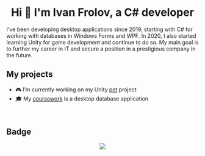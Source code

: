 <h1 align='center'>Hi 👋 I'm Ivan Frolov, a C# developer</h1>


I've been developing desktop applications since 2019, starting with C# for working with databases in Windows Forms and WPF. In 2020, I also started learning Unity for game development and continue to do so. My main goal is to further my career in IT and secure a position in a prestigious company in the future.
</br>

## My projects

-  🎮 I’m currently working on my Unity [pet](https://github.com/xMrFinlandx/SheepySheep) project
-  🎓 My [coursework](https://github.com/xMrFinlandx/KirikKursach) is a desktop database application
</br>

## Badge
<div align="center">
<a href="http://www.github.com/xMrFinlandx"><img src="https://github-readme-streak-stats.herokuapp.com/?user=xMrFinlandx&stroke=ffffff&background=0f172a&ring=facc15&fire=facc15&currStreakNum=ffffff&currStreakLabel=facc15&sideNums=ffffff&sideLabels=ffffff&dates=ffffff&hide_border=true" /></a>
</div>
